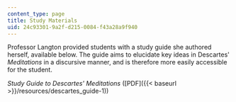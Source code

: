 ```yaml
---
content_type: page
title: Study Materials
uid: 24c93301-9a2f-d215-0084-f43a28a9f940
---
```


Professor Langton provided students with a study guide she authored herself, available below. The guide aims to elucidate key ideas in Descartes' _Meditations_ in a discursive manner, and is therefore more easily accessible for the student.

_Study Guide to Descartes' Meditations_ ([PDF]({{< baseurl >}}/resources/descartes_guide-1))